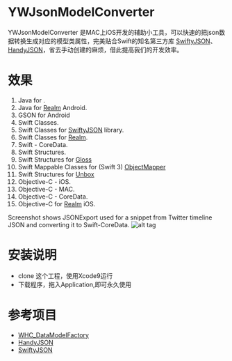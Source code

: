 YWJsonModelConverter
==========
YWJsonModelConverter 是MAC上iOS开发的辅助小工具，可以快速的把json数据转换生成对应的模型类属性，完美贴合Swift的知名第三方库 [SwiftyJSON](https://github.com/SwiftyJSON/SwiftyJSON)、[HandyJSON](https://github.com/alibaba/HandyJSON)，省去手动创建的麻烦，借此提高我们的开发效率。

效果
========================

1. Java for .
2. Java for [Realm](http://realm.io) Android.
3. GSON for Android
4. Swift Classes.
5. Swift Classes for [SwiftyJSON](https://github.com/SwiftyJSON/SwiftyJSON) library.
6. Swift Classes for [Realm](http://realm.io).
7. Swift - CoreData.
8. Swift Structures.
9. Swift Structures for [Gloss](https://github.com/hkellaway/Gloss)
10. Swift Mappable Classes for (Swift 3) [ObjectMapper](https://github.com/Hearst-DD/ObjectMapper)
11. Swift Structures for [Unbox](https://github.com/JohnSundell/Unbox)
12. Objective-C - iOS.
13. Objective-C - MAC.
14. Objective-C - CoreData.
15. Objective-C for [Realm](http://realm.io) iOS.



Screenshot shows JSONExport used for a snippet from Twitter timeline JSON and converting it to Swift-CoreData.
![alt tag](https://cloud.githubusercontent.com/assets/5157350/5228493/72693010-7713-11e4-9e42-625a8590424a.png)

安装说明
========================
* clone 这个工程，使用Xcode9运行
* 下载程序，拖入Application,即可永久使用


参考项目
========================
* [WHC_DataModelFactory](https://github.com/netyouli/WHC_DataModelFactory)
* [HandyJSON](https://github.com/alibaba/HandyJSON)
* [SwiftyJSON](https://github.com/SwiftyJSON/SwiftyJSON)
